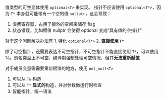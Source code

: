 值类型的可空变体使用 `optional<T>` 来实现。
指针不应该使用 `optional<T*>`，因为 `T*` 本身就可能带有一个空的值 `nullptr`，这会导致：

1. 浪费寄存器，占用了额外的空间来储存 flag
2. 状态错误，比如赋值 nullptr 会使得 optional 变成“具有值的空指针“

对于这个问题解决办法有 1. 特化 `optional<T*>` 2. **直接使用 `T*`**

除了可空指针，还需要表达不可空指针，不可空指针不能直接使用 `T*`，可以使用 `T&`，别名类型上不可空，编译期强制处理可空情况，但其**无法重新赋值**

对于成员变量等需要重新赋值的地方，使用 `not_null<T>`

1. 可以从 `T&` 构造
2. 可以从 `T*` **显式的**构造，并对参数做运行时检查
3. 智能指针，统一语法